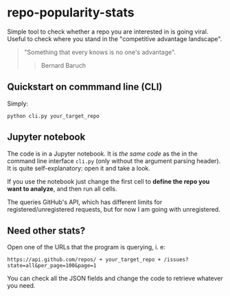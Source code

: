# repo-popularity-stats

Simple tool to check whether a repo you are interested in is going viral. Useful to check where you stand in the "competitive advantage landscape".

> "Something that every knows is no one's advantage".
> > Bernard Baruch

## Quickstart on commmand line (CLI)

Simply:
```
python cli.py your_target_repo
```

## Jupyter notebook

The code is in a Jupyter notebook. It is *the same code* as the in the command line interface `cli.py` (only without the argument parsing header). It is quite self-explanatory: open it and take a look. 

If you use the notebook just change the first cell to **define the repo you want to analyze**, and then run all cells.

The queries GitHub's API, which has different limits for registered/unregistered requests, but for now I am going with unregistered.

## Need other stats?

Open one of the URLs that the program is querying, i. e:

```
https://api.github.com/repos/ + your_target_repo + /issues?state=all&per_page=100&page=1
```

You can check all the JSON fields and change the code to retrieve whatever you need.
